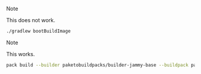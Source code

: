 > [!NOTE]  
> This does not work.

```sh
./gradlew bootBuildImage
```

> [!NOTE]  
> This works.

```sh
pack build --builder paketobuildpacks/builder-jammy-base --buildpack paketo-buildpacks/java --buildpack docker.io/paketobuildpacks/new-relic --trust-extra-buildpacks --volume $(pwd)/paketo-bindings:/platform/bindings spring-boot-buildpack-bug
```
